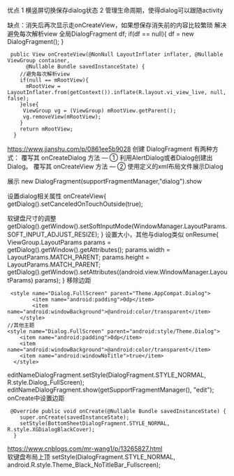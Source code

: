 
优点 
1 横竖屏切换保存dialog状态
2 管理生命周期，使得dialog可以跟随activity

缺点：消失后再次显示走onCreateView，如果想保存消失前的内容比较繁琐
解决 避免每次解析view
全局DialogFragment df;
if(df == null){
  df = new DialogFragment();
}
```
 public View onCreateView(@NonNull LayoutInflater inflater, @Nullable ViewGroup container,
      @Nullable Bundle savedInstanceState) {
    //避免每次解析view 
    if(null == mRootView){
      mRootView = LayoutInflater.from(getContext()).inflate(R.layout.vi_view_live, null, false);
    }else{
     ViewGroup vg = (ViewGroup) mRootView.getParent();
     vg.removeView(mRootView);
    }
    return mRootView;
  }
```

https://www.jianshu.com/p/0861ee5b9028
创建 DialogFragment 有两种方式：
覆写其 onCreateDialog 方法 — ① 利用AlertDialog或者Dialog创建出Dialog。
覆写其 onCreateView 方法 — ② 使用定义的xml布局文件展示Dialog


展示
new DialogFragment(supportFragmentManager,"dialog").show

设置dialog相关属性
onCreateView{
getDialog().setCanceledOnTouchOutside(true);

软键盘尺寸的调整
getDialog().getWindow().setSoftInputMode(WindowManager.LayoutParams.SOFT_INPUT_ADJUST_RESIZE);
}
设置大小，其他与dialog类似
onResume{
ViewGroup.LayoutParams params = getDialog().getWindow().getAttributes();
params.width = LayoutParams.MATCH_PARENT;
params.height = LayoutParams.MATCH_PARENT;
getDialog().getWindow().setAttributes((android.view.WindowManager.LayoutParams) params);
}
移除边距
```
 <style name="Dialog.FullScreen" parent="Theme.AppCompat.Dialog">
        <item name="android:padding">0dp</item>
        <item name="android:windowBackground">@android:color/transparent</item>
    </style>
//其他主题
<style name="Dialog.FullScreen" parent="android:style/Theme.Dialog">
    <item name="android:padding">0dp</item>
    <item name="android:windowBackground">@android:color/transparent</item>
    <item name="android:windowNoTitle">true</item>
  </style>    
```
editNameDialogFragment.setStyle(DialogFragment.STYLE_NORMAL, R.style.Dialog_FullScreen);
editNameDialogFragment.show(getSupportFragmentManager(), "edit");
onCreate中设置边距
```
 @Override public void onCreate(@Nullable Bundle savedInstanceState) {
    super.onCreate(savedInstanceState);
    setStyle(BottomSheetDialogFragment.STYLE_NORMAL, R.style.XGDialogBlackCover);
  }
```

https://www.cnblogs.com/mr-wang1/p/13265827.html   
软键盘布局上顶
setStyle(DialogFragment.STYLE_NORMAL, android.R.style.Theme_Black_NoTitleBar_Fullscreen);